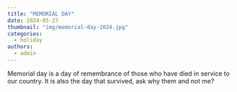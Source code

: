 ```yaml
---
title: "MEMORIAL DAY"
date: 2024-05-27
thumbnail: "img/memorial-day-2024.jpg"
categories: 
  - holiday
authors: 
  - admin
---
```


Memorial day is a day of remembrance of those who have died in service to our country. It is also the day that survived, ask why them and not me?

